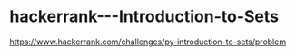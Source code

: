 # hackerrank---Introduction-to-Sets
https://www.hackerrank.com/challenges/py-introduction-to-sets/problem
